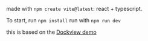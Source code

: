 made with `npm create vite@latest`: react + typescript.

To start, run `npm install`
run with `npm run dev`

this is based on the [Dockview demo](https://dockview.dev/demo)
